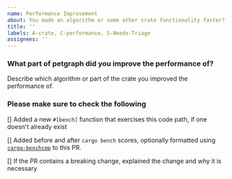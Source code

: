 ```yaml
---
name: Performance Improvement
about: You made an algorithm or some other crate functionality faster? Awesome!
title: ''
labels: A-crate, C-performance, S-Needs-Triage
assignees: ''
---
```


<!--
  -- Thanks for opening a `petgraph` pull request!
  -- We require PR titles to follow the Conventional Commits specification,
  -- https://www.conventionalcommits.org/en/v1.0.0/. This helps us generate
  -- changelogs and follow semantic versioning.
  --
  -- Start the PR title with one of the following:
  --  * `feat:` for new features
  --  * `fix:` for bug fixes
  --  * `refactor:` for code refactors
  --  * `docs:` for documentation changes
  --  * `test:` for test changes
  --  * `perf:` for performance improvements
  --  * `revert:` for reverting changes
  --  * `ci:` for CI/CD changes
  --  * `chore:` for changes that don't fit in any of the above categories
  -- The last two categories will not be included in the changelog.
  --
  -- If your PR includes a breaking change, please add a `!` after the type
  -- and include a `BREAKING CHANGE:` line in the body of the PR describing
  -- the necessary changes for users to update their code.
  --
  -- Please also fill out the template below. We appreciate it :)
  -->

### What part of petgraph did you improve the performance of?

Describe which algorithm or part of the crate you improved the performance of.

### Please make sure to check the following

[] Added a new `#[bench]` function that exercises this code path, if one doesn't already exist

[] Added before and after `cargo bench` scores, optionally formatted using [`cargo-benchcmp`](https://github.com/BurntSushi/cargo-benchcmp) to this PR.

[] If the PR contains a breaking change, explained the change and why it is necessary
